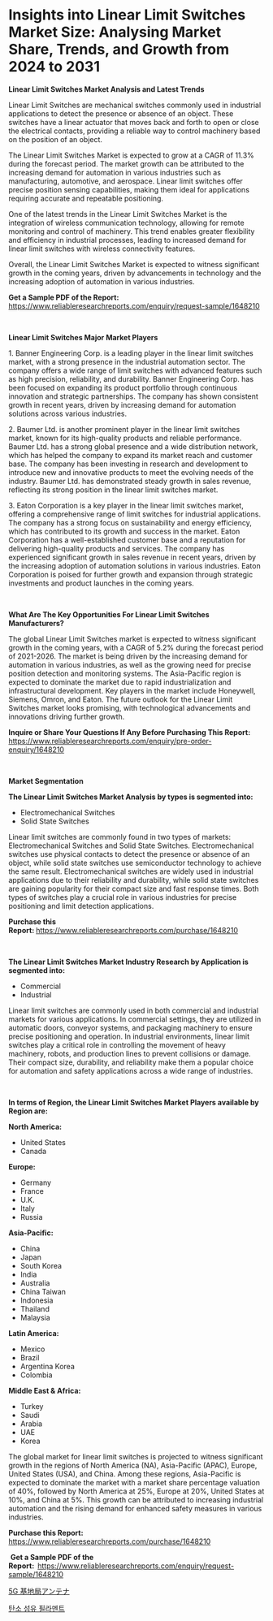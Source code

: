 <p><h1>Insights into Linear Limit Switches Market Size: Analysing Market Share, Trends, and Growth from 2024 to 2031</h1></p><p><strong>Linear Limit Switches Market Analysis and Latest Trends</strong></p>
<p><p>Linear Limit Switches are mechanical switches commonly used in industrial applications to detect the presence or absence of an object. These switches have a linear actuator that moves back and forth to open or close the electrical contacts, providing a reliable way to control machinery based on the position of an object.</p><p>The Linear Limit Switches Market is expected to grow at a CAGR of 11.3% during the forecast period. The market growth can be attributed to the increasing demand for automation in various industries such as manufacturing, automotive, and aerospace. Linear limit switches offer precise position sensing capabilities, making them ideal for applications requiring accurate and repeatable positioning.</p><p>One of the latest trends in the Linear Limit Switches Market is the integration of wireless communication technology, allowing for remote monitoring and control of machinery. This trend enables greater flexibility and efficiency in industrial processes, leading to increased demand for linear limit switches with wireless connectivity features.</p><p>Overall, the Linear Limit Switches Market is expected to witness significant growth in the coming years, driven by advancements in technology and the increasing adoption of automation in various industries.</p></p>
<p><strong>Get a Sample PDF of the Report:&nbsp;</strong> <a href="https://www.reliableresearchreports.com/enquiry/request-sample/1648210">https://www.reliableresearchreports.com/enquiry/request-sample/1648210</a></p>
<p>&nbsp;</p>
<p><strong>Linear Limit Switches Major Market Players</strong></p>
<p><p>1. Banner Engineering Corp. is a leading player in the linear limit switches market, with a strong presence in the industrial automation sector. The company offers a wide range of limit switches with advanced features such as high precision, reliability, and durability. Banner Engineering Corp. has been focused on expanding its product portfolio through continuous innovation and strategic partnerships. The company has shown consistent growth in recent years, driven by increasing demand for automation solutions across various industries.</p><p>2. Baumer Ltd. is another prominent player in the linear limit switches market, known for its high-quality products and reliable performance. Baumer Ltd. has a strong global presence and a wide distribution network, which has helped the company to expand its market reach and customer base. The company has been investing in research and development to introduce new and innovative products to meet the evolving needs of the industry. Baumer Ltd. has demonstrated steady growth in sales revenue, reflecting its strong position in the linear limit switches market.</p><p>3. Eaton Corporation is a key player in the linear limit switches market, offering a comprehensive range of limit switches for industrial applications. The company has a strong focus on sustainability and energy efficiency, which has contributed to its growth and success in the market. Eaton Corporation has a well-established customer base and a reputation for delivering high-quality products and services. The company has experienced significant growth in sales revenue in recent years, driven by the increasing adoption of automation solutions in various industries. Eaton Corporation is poised for further growth and expansion through strategic investments and product launches in the coming years.</p></p>
<p>&nbsp;</p>
<p><strong>What Are The Key Opportunities For Linear Limit Switches Manufacturers?</strong></p>
<p><p>The global Linear Limit Switches market is expected to witness significant growth in the coming years, with a CAGR of 5.2% during the forecast period of 2021-2026. The market is being driven by the increasing demand for automation in various industries, as well as the growing need for precise position detection and monitoring systems. The Asia-Pacific region is expected to dominate the market due to rapid industrialization and infrastructural development. Key players in the market include Honeywell, Siemens, Omron, and Eaton. The future outlook for the Linear Limit Switches market looks promising, with technological advancements and innovations driving further growth.</p></p>
<p><strong>Inquire or Share Your Questions If Any Before Purchasing This Report:</strong> <a href="https://www.reliableresearchreports.com/enquiry/pre-order-enquiry/1648210">https://www.reliableresearchreports.com/enquiry/pre-order-enquiry/1648210</a></p>
<p>&nbsp;</p>
<p><strong>Market Segmentation</strong></p>
<p><strong>The Linear Limit Switches Market Analysis by types is segmented into:</strong></p>
<p><ul><li>Electromechanical Switches</li><li>Solid State Switches</li></ul></p>
<p><p>Linear limit switches are commonly found in two types of markets: Electromechanical Switches and Solid State Switches. Electromechanical switches use physical contacts to detect the presence or absence of an object, while solid state switches use semiconductor technology to achieve the same result. Electromechanical switches are widely used in industrial applications due to their reliability and durability, while solid state switches are gaining popularity for their compact size and fast response times. Both types of switches play a crucial role in various industries for precise positioning and limit detection applications.</p></p>
<p><strong>Purchase this Report:&nbsp;</strong><a href="https://www.reliableresearchreports.com/purchase/1648210">https://www.reliableresearchreports.com/purchase/1648210</a></p>
<p>&nbsp;</p>
<p><strong>The Linear Limit Switches Market Industry Research by Application is segmented into:</strong></p>
<p><ul><li>Commercial</li><li>Industrial</li></ul></p>
<p><p>Linear limit switches are commonly used in both commercial and industrial markets for various applications. In commercial settings, they are utilized in automatic doors, conveyor systems, and packaging machinery to ensure precise positioning and operation. In industrial environments, linear limit switches play a critical role in controlling the movement of heavy machinery, robots, and production lines to prevent collisions or damage. Their compact size, durability, and reliability make them a popular choice for automation and safety applications across a wide range of industries.</p></p>
<p>&nbsp;</p>
<p><strong>In terms of Region, the Linear Limit Switches Market Players available by Region are:</strong></p>
<p>
    <p> <strong> North America: </strong>
        <ul>
            <li>United States</li>
            <li>Canada</li>
        </ul>
        </p> 
    <p> <strong> Europe: </strong>
        <ul>
            <li>Germany</li>
            <li>France</li>
            <li>U.K.</li>
            <li>Italy</li>
            <li>Russia</li>
        </ul>
        </p> 
    <p> <strong> Asia-Pacific: </strong>
        <ul>
            <li>China</li>
            <li>Japan</li>
            <li>South Korea</li>
            <li>India</li>
            <li>Australia</li>
            <li>China Taiwan</li>
            <li>Indonesia</li>
            <li>Thailand</li>
            <li>Malaysia</li>
        </ul>
        </p> 
    <p> <strong> Latin America: </strong>
        <ul>
            <li>Mexico</li>
            <li>Brazil</li>
            <li>Argentina Korea</li>
            <li>Colombia</li>
        </ul>
        </p> 
    <p> <strong> Middle East & Africa: </strong>
        <ul>
            <li>Turkey</li>
            <li>Saudi</li>
            <li>Arabia</li>
            <li>UAE</li>
            <li>Korea</li>
        </ul>
    </p>
    </p>
<p><p>The global market for linear limit switches is projected to witness significant growth in the regions of North America (NA), Asia-Pacific (APAC), Europe, United States (USA), and China. Among these regions, Asia-Pacific is expected to dominate the market with a market share percentage valuation of 40%, followed by North America at 25%, Europe at 20%, United States at 10%, and China at 5%. This growth can be attributed to increasing industrial automation and the rising demand for enhanced safety measures in various industries.</p></p>
<p><strong>Purchase this Report: </strong><a href="https://www.reliableresearchreports.com/purchase/1648210">https://www.reliableresearchreports.com/purchase/1648210</a></p>
<p>&nbsp;<strong>Get a Sample PDF of the Report:&nbsp;&nbsp;</strong><a href="https://www.reliableresearchreports.com/enquiry/request-sample/1648210">https://www.reliableresearchreports.com/enquiry/request-sample/1648210</a></p>
<p><strong></strong></p>
<p><p><a href="https://github.com/ksxzwxabcuynh011/Market-Research-Report-List-1/blob/main/878038816430.md">5G 基地局アンテナ</a></p><p><a href="https://medium.com/@johnsonlowe2023_38650/%EC%B9%B4%EB%B3%B8-%ED%8C%8C%EC%9D%B4%EB%B2%84-%ED%95%84%EB%9D%BC%EB%A9%98%ED%8A%B8-%EC%8B%9C%EC%9E%A5-%EA%B7%9C%EB%AA%A8-%EC%8B%9C%EC%9E%A5-%EC%A0%84%EB%A7%9D-%EB%B0%8F-%EC%8B%9C%EC%9E%A5-%EC%98%88%EC%B8%A1-2024%EB%85%84%EB%B6%80%ED%84%B0-2031%EB%85%84-31276ea1a899">탄소 섬유 필라멘트</a></p></p>